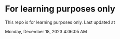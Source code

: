 # For learning purposes only
This repo is for learning purposes only.
Last updated at

Monday, December 18, 2023 4:06:05 AM

